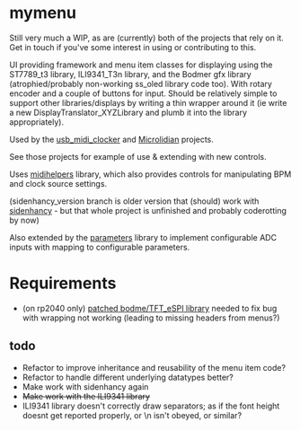 # mymenu

Still very much a WIP, as are (currently) both of the projects that rely on it.  Get in touch if you've some interest in using or contributing to this.
 
UI providing framework and menu item classes for displaying using the ST7789_t3 library, ILI9341_T3n library, and the Bodmer gfx library (atrophied/probably non-working ss_oled library code too).  With rotary encoder and a couple of buttons for input.  Should be relatively simple to support other libraries/displays by writing a thin wrapper around it (ie write a new DisplayTranslator_XYZLibrary and plumb it into the library appropriately).

Used by the [usb_midi_clocker](https://github.com/doctea/usb_midi_clocker) and [Microlidian](https://github.com/doctea/Microlidian) projects.

See those projects for example of use & extending with new controls.

Uses [midihelpers](https://github.com/doctea/midihelpers) library, which also provides controls for manipulating BPM and clock source settings.

(sidenhancy_version branch is older version that (should) work with [sidenhancy](https://github.com/doctea/sidenhancy) - but that whole project is unfinished and probably coderotting by now)

Also extended by the [parameters](https://github.com/doctea/parameters) library to implement configurable ADC inputs with mapping to configurable parameters.

# Requirements

- (on rp2040 only) [patched bodme/TFT_eSPI library](https://github.com/doctea/TFT_eSPI) needed to fix bug with wrapping not working (leading to missing headers from menus?)

## todo

- Refactor to improve inheritance and reusability of the menu item code?
- Refactor to handle different underlying datatypes better?
- Make work with sidenhancy again
- ~~Make work with the ILI9341 library~~
- ILI9341 library doesn't correctly draw separators; as if the font height doesnt get reported properly, or \n isn't obeyed, or similar?
